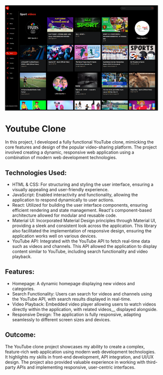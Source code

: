 ![Youtube Clone](img/githubImage.png)

# Youtube Clone

In this project, I developed a fully functional YouTube clone, mimicking the core features and design of the popular video-sharing platform. The project involved creating a dynamic, responsive web application using a combination of modern web development technologies.

## Technologies Used:

- HTML & CSS: For structuring and styling the user interface, ensuring a visually appealing and user-friendly experience.
- JavaScript: Enabled interactivity and functionality, allowing the application to respond dynamically to user actions.
- React: Utilized for building the user interface components, ensuring efficient rendering and state management. React's component-based architecture allowed for modular and reusable code.
- Material UI: Incorporated Material Design principles through Material UI, providing a sleek and consistent look across the application. This library also facilitated the implementation of responsive design, ensuring the application works well on various devices.
- YouTube API: Integrated with the YouTube API to fetch real-time data such as videos and channels. This API allowed the application to display content similar to YouTube, including search functionality and video playback.

## Features:

- Homepage: A dynamic homepage displaying new videos and categories.
- Search Functionality: Users can search for videos and channels using the YouTube API, with search results displayed in real-time.
- Video Playback: Embedded video player allowing users to watch videos directly within the application, with related videos__ displayed alongside.
- Responsive Design: The application is fully responsive, adapting seamlessly to different screen sizes and devices.

## Outcome:

The YouTube clone project showcases my ability to create a complex, feature-rich web application using modern web development technologies. It highlights my skills in front-end development, API integration, and UI/UX design. The project also provided valuable experience in working with third-party APIs and implementing responsive, user-centric interfaces.
